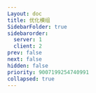 ```yaml
---
Layout: doc
title: 优化模组
SidebarFolder: true
sidebarorder:
  server: 1
  client: 2
prev: false
next: false
hidden: false
priority: 9007199254740991
collapsed: true
---
```


